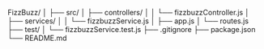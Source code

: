 FizzBuzz/
│
├── src/
│   ├── controllers/
│   │   └── fizzbuzzController.js
│   ├── services/
│   │   └── fizzbuzzService.js
│   ├── app.js
│   └── routes.js
├── test/
│   └── fizzbuzzService.test.js
├── .gitignore
├── package.json
└── README.md
